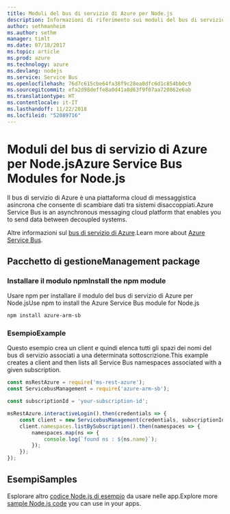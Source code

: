 ```yaml
---
title: Moduli del bus di servizio di Azure per Node.js
description: Informazioni di riferimento sui moduli del bus di servizio di Azure per Node.js
author: sethmanheim
ms.author: sethm
manager: timlt
ms.date: 07/18/2017
ms.topic: article
ms.prod: azure
ms.technology: azure
ms.devlang: nodejs
ms.service: Service Bus
ms.openlocfilehash: 76d7c615cbe64fa38f9c28ea8dfc6d1c854bb0c9
ms.sourcegitcommit: efa2d98deffe8a0d41a8d63f9f07aa720862e6ab
ms.translationtype: HT
ms.contentlocale: it-IT
ms.lasthandoff: 11/22/2018
ms.locfileid: "52089716"
---
```

# <a name="azure-service-bus-modules-for-nodejs"></a><span data-ttu-id="04519-103">Moduli del bus di servizio di Azure per Node.js</span><span class="sxs-lookup"><span data-stu-id="04519-103">Azure Service Bus Modules for Node.js</span></span>

<span data-ttu-id="04519-104">Il bus di servizio di Azure è una piattaforma cloud di messaggistica asincrona che consente di scambiare dati tra sistemi disaccoppiati.</span><span class="sxs-lookup"><span data-stu-id="04519-104">Azure Service Bus is an asynchronous messaging cloud platform that enables you to send data between decoupled systems.</span></span>

<span data-ttu-id="04519-105">Altre informazioni sul [bus di servizio di Azure](https://docs.microsoft.com/azure/service-bus-messaging/service-bus-messaging-overview).</span><span class="sxs-lookup"><span data-stu-id="04519-105">Learn more about [Azure Service Bus](https://docs.microsoft.com/azure/service-bus-messaging/service-bus-messaging-overview).</span></span>

## <a name="management-package"></a><span data-ttu-id="04519-106">Pacchetto di gestione</span><span class="sxs-lookup"><span data-stu-id="04519-106">Management package</span></span>

### <a name="install-the-npm-module"></a><span data-ttu-id="04519-107">Installare il modulo npm</span><span class="sxs-lookup"><span data-stu-id="04519-107">Install the npm module</span></span>

<span data-ttu-id="04519-108">Usare npm per installare il modulo del bus di servizio di Azure per Node.js</span><span class="sxs-lookup"><span data-stu-id="04519-108">Use npm to install the Azure Service Bus module for Node.js</span></span>

```bash
npm install azure-arm-sb
```

### <a name="example"></a><span data-ttu-id="04519-109">Esempio</span><span class="sxs-lookup"><span data-stu-id="04519-109">Example</span></span>

<span data-ttu-id="04519-110">Questo esempio crea un client e quindi elenca tutti gli spazi dei nomi del bus di servizio associati a una determinata sottoscrizione.</span><span class="sxs-lookup"><span data-stu-id="04519-110">This example creates a client and then lists all Service Bus namespaces associated with a given subscription.</span></span>

```javascript
const msRestAzure = require('ms-rest-azure');
const ServicebusManagement = require('azure-arm-sb');

const subscriptionId = 'your-subscription-id';

msRestAzure.interactiveLogin().then(credentials => {
    const client = new ServicebusManagement(credentials, subscriptionId);
    client.namespaces.listBySubscription().then(namespaces => {
        namespaces.map(ns => {
            console.log(`found ns : ${ns.name}`);
        });
    });
});
```

## <a name="samples"></a><span data-ttu-id="04519-111">Esempi</span><span class="sxs-lookup"><span data-stu-id="04519-111">Samples</span></span>

<span data-ttu-id="04519-112">Esplorare altro [codice Node.js di esempio](https://azure.microsoft.com/resources/samples/?platform=nodejs) da usare nelle app.</span><span class="sxs-lookup"><span data-stu-id="04519-112">Explore more [sample Node.js code](https://azure.microsoft.com/resources/samples/?platform=nodejs) you can use in your apps.</span></span>
